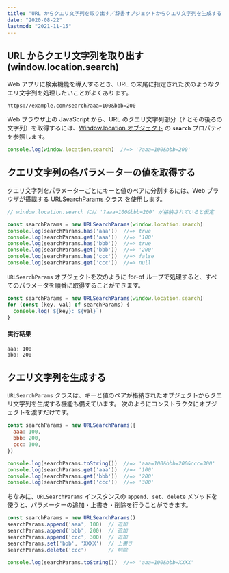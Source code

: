 ```yaml
---
title: "URL からクエリ文字列を取り出す／辞書オブジェクトからクエリ文字列を生成する (window.location.search, URLSearchParams)"
date: "2020-08-22"
lastmod: "2021-11-15"
---
```


URL からクエリ文字列を取り出す (window.location.search)
----

Web アプリに検索機能を導入するとき、URL の末尾に指定された次のようなクエリ文字列を処理したいことがよくあります。

```
https://example.com/search?aaa=100&bbb=200
```

Web ブラウザ上の JavaScript から、URL のクエリ文字列部分（`?` とその後ろの文字列）を取得するには、[Window.location オブジェクト](https://developer.mozilla.org/ja/docs/Web/API/Window/location) の __`search`__ プロパティを参照します。

```javascript
console.log(window.location.search)  //=> '?aaa=100&bbb=200'
```


クエリ文字列の各パラメーターの値を取得する
----

クエリ文字列をパラメーターごとにキーと値のペアに分割するには、Web ブラウザが搭載する [URLSearchParams クラス](https://developer.mozilla.org/ja/docs/Web/API/URLSearchParams) を使用します。

```javascript
// window.location.search には '?aaa=100&bbb=200' が格納されていると仮定

const searchParams = new URLSearchParams(window.location.search)
console.log(searchParams.has('aaa'))  //=> true
console.log(searchParams.get('aaa'))  //=> '100'
console.log(searchParams.has('bbb'))  //=> true
console.log(searchParams.get('bbb'))  //=> '200'
console.log(searchParams.has('ccc'))  //=> false
console.log(searchParams.get('ccc'))  //=> null
```

`URLSearchParams` オブジェクトを次のように for-of ループで処理すると、すべてのパラメータを順番に取得することができます。

```javascript
const searchParams = new URLSearchParams(window.location.search)
for (const [key, val] of searchParams) {
  console.log(`${key}: ${val}`)
}
```

#### 実行結果

```
aaa: 100
bbb: 200
```


クエリ文字列を生成する
----

`URLSearchParams` クラスは、キーと値のペアが格納されたオブジェクトからクエリ文字列を生成する機能も備えています。
次のようにコンストラクタにオブジェクトを渡すだけです。

```javascript
const searchParams = new URLSearchParams({
  aaa: 100,
  bbb: 200,
  ccc: 300,
})

console.log(searchParams.toString())  //=> 'aaa=100&bbb=200&ccc=300'
console.log(searchParams.get('aaa'))  //=> '100'
console.log(searchParams.get('bbb'))  //=> '200'
console.log(searchParams.get('ccc'))  //=> '300'
```

ちなみに、`URLSearchParams` インスタンスの `append`、`set`、`delete` メソッドを使うと、パラメーターの追加・上書き・削除を行うことができます。

```javascript
const searchParams = new URLSearchParams()
searchParams.append('aaa', 100)  // 追加
searchParams.append('bbb', 200)  // 追加
searchParams.append('ccc', 300)  // 追加
searchParams.set('bbb', 'XXXX')  // 上書き
searchParams.delete('ccc')       // 削除

console.log(searchParams.toString())  //=> 'aaa=100&bbb=XXXX'
```

